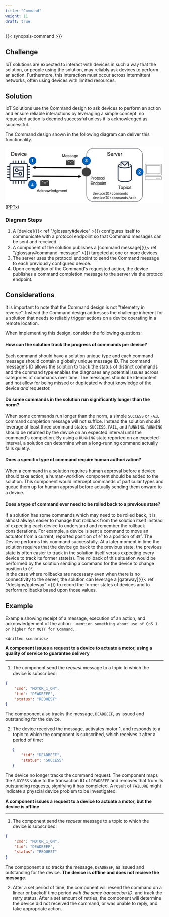 ```yaml
---
title: "Command"
weight: 11
draft: true
---
```

{{< synopsis-command >}}
<!--more-->

## Challenge

IoT solutions are expected to interact with devices in such a way that the solution, or people using the solution, may reliably ask devices to perform an action. Furthermore, this interaction must occur across intermittent networks, often using devices with limited resources.

## Solution

IoT Solutions use the Command design to ask devices to perform an action and ensure reliable interactions by leveraging a simple concept: no requested action is deemed successful unless it is acknowledged as successful.

The Command design shown in the following diagram can deliver this functionality.

![Command Design](command.png) 
([PPTx](atlas-command.pptx))

### Diagram Steps

1. A [device]({{< ref "/glossary#device" >}}) configures itself to communicate with a protocol endpoint so that Command messages can be sent and received.
2. A component of the solution publishes a [command message]({{< ref "/glossary#command-message" >}}) targeted at one or more devices.
3. The server uses the protocol endpoint to send the Command message to each previously configured device.
4. Upon completion of the Command's requested action, the device publishes a command completion message to the server via the protocol endpoint.

## Considerations

It is important to note that the Command design is not "telemetry in reverse". Instead the Command design addresses the challenge inherent for a solution that needs to reliably trigger actions on a device operating in a remote location.

When implementing this design, consider the following questions:

#### How can the solution track the progress of commands per device?

Each command should have a solution unique type and each command message should contain a globally unique message ID. The command message's ID allows the solution to track the status of distinct commands and the command type enables the diagnoses any potential issues across categories of commands over time. The messages should be idempotent and not allow for being missed or duplicated without knowledge of the device *and* requestor.

#### Do some commands in the solution run significantly longer than the norm?

When some commands run longer than the norm, a simple `SUCCESS`  or `FAIL` command completion message will not suffice. Instead the solution should leverage at least three command states: `SUCCESS`, `FAIL`, and `RUNNING`. `RUNNING` should be returned by the device on an expected interval until the command's completion. By using a `RUNNING` state reported on an expected interval, a solution can determine when a long-running command actually fails quietly.  

#### Does a specific type of command require human authorization?

When a command in a solution requires human approval before a device should take action, a human-workflow component should be added to the solution. This component would intercept commands of particular types and queue them up for human approval before actually sending them onward to a device.

#### Does a type of command ever need to be rolled back to a previous state?

If a solution has some commands which may need to be rolled back, it is almost always easier to manage that rollback from the solution itself instead of expecting each device to understand and remember the rollback considerations. For example, a device is sent a command to move an actuator from a current, reported position of `0`&#176; to a position of `45`&#176;. The Device performs this command successfully. At a later moment in time the solution requires that the device go back to the previous state, the previous state is often easier to track in the solution itself versus expecting every device to track its former state(s). The rollback of this situation would be performed by the solution sending a command for the device to change position to `0`&#176;.  
In the case where rollbacks are necessary even when there is no connectivity to the server, the solution can leverage a [gateway]({{< ref "/designs/gateway" >}}) to record the former states of devices and to perform rollbacks based upon those values.  

## Example

Example showing receipt of a message, execution of an action, and acknowledgement of the action
`..mention something about use of QoS 1 or higher for MQTT for Command..`

    <Written scenarios>

**A component issues a request to a device to actuate a motor, using a quality of service to guarantee delivery**

---

1. The component send the *request* message to a topic to which the device is subscribed:
```json
{
    "cmd": "MOTOR_1_ON",
    "tid": "DEADBEEF",
    "status": "REQUEST"
}
```
   The compponent also tracks the message, `DEADBEEF`, as issued and outstanding for the device.

2. The device received the message, activates motor 1, and responds to a topic to which the component is subscribed, which receives it after a period of time:
```json
   {
       "tid": "DEADBEEF",
       "status": "SUCCESS"
   }
```
   The device no longer tracks the command request. The component maps the `SUCCESS` value to the transaction ID of `DEADBEEF` and removes that from its outstanding requests, signifying it has completed. A result of `FAILURE` might indicate a physcial device problem to be investigated.

**A component issues a request to a device to actuate a motor, but the device is offline**

---

1. The component send the *request* message to a topic to which the device is subscribed:
```json
{
    "cmd": "MOTOR_1_ON",
    "tid": "DEADBEEF",
    "status": "REQUEST"
}
```
   The compponent also tracks the message, `DEADBEEF`, as issued and outstanding for the device. **The device is offline and does not recieve the message.**

2. After a set period of time, the component will resend the command on a linear or backoff time period *with the same transaction ID*, and track the retry status. After a set amount of retries, the component will determine the device did not received the command, or was unable to reply, and take appropriate action.